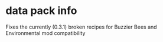# data pack info
Fixes the currently (0.3.1) broken recipes for Buzzier Bees and Environmental mod compatibility
